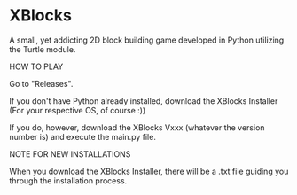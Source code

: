 # XBlocks
A small, yet addicting 2D block building game developed in Python utilizing the Turtle module.

HOW TO PLAY

Go to "Releases".

If you don't have Python already installed, download the XBlocks Installer (For your respective OS, of course :))

If you do, however, download the XBlocks Vxxx (whatever the version number is) and execute the main.py file.

NOTE FOR NEW INSTALLATIONS

When you download the XBlocks Installer, there will be a .txt file guiding you through the installation process.
